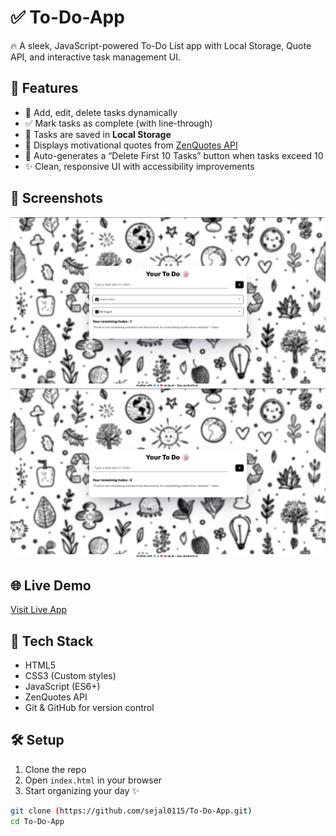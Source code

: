# ✅ To-Do-App
🔥 A sleek, JavaScript-powered To-Do List app with Local Storage, Quote API, and interactive task management UI.

## 🚀 Features

- 🧾 Add, edit, delete tasks dynamically
- ✅ Mark tasks as complete (with line-through)
- 💾 Tasks are saved in **Local Storage**
- 💬 Displays motivational quotes from [ZenQuotes API](https://zenquotes.io/)
- 🚮 Auto-generates a “Delete First 10 Tasks” button when tasks exceed 10
- ✨ Clean, responsive UI with accessibility improvements

## 📸 Screenshots
![alt Initial](image.png)
![alt Using it](image-1.png)

## 🌐 Live Demo
[Visit Live App]() 

## 🔧 Tech Stack

- HTML5
- CSS3 (Custom styles)
- JavaScript (ES6+)
- ZenQuotes API
- Git & GitHub for version control

## 🛠️ Setup

1. Clone the repo
2. Open `index.html` in your browser
3. Start organizing your day ✨

```bash
git clone (https://github.com/sejal0115/To-Do-App.git)
cd To-Do-App
